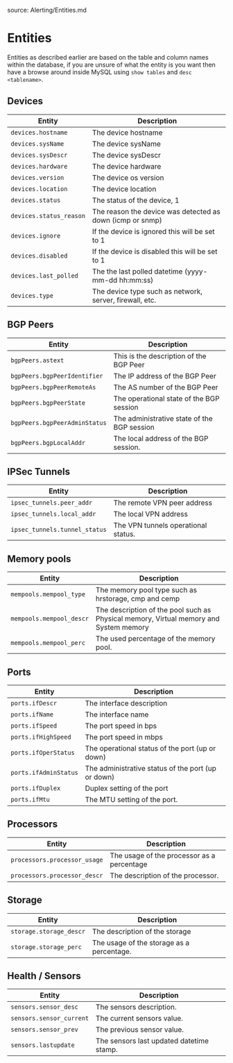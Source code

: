 source: Alerting/Entities.md

# Entities

Entities as described earlier are based on the table and column names within the database, if you are unsure of what the entity is you want then have a browse around inside MySQL using `show tables` and `desc <tablename>`.

## Devices
Entity | Description
---|---
`devices.hostname` | The device hostname
`devices.sysName` | The device sysName
`devices.sysDescr` | The device sysDescr
`devices.hardware` | The device hardware
`devices.version` | The device os version
`devices.location` | The device location
`devices.status` | The status of the device, 1 | up, 0 | down
`devices.status_reason` | The reason the device was detected as down (icmp or snmp)
`devices.ignore` | If the device is ignored this will be set to 1
`devices.disabled` | If the device is disabled this will be set to 1
`devices.last_polled` | The the last polled datetime (yyyy-mm-dd hh:mm:ss)
`devices.type` | The device type such as network, server, firewall, etc.

## BGP Peers
Entity | Description
---|---
`bgpPeers.astext` | This is the description of the BGP Peer
`bgpPeers.bgpPeerIdentifier` | The IP address of the BGP Peer
`bgpPeers.bgpPeerRemoteAs` | The AS number of the BGP Peer
`bgpPeers.bgpPeerState` | The operational state of the BGP session
`bgpPeers.bgpPeerAdminStatus` | The administrative state of the BGP session
`bgpPeers.bgpLocalAddr` | The local address of the BGP session.

## IPSec Tunnels
Entity | Description
---|---
`ipsec_tunnels.peer_addr` | The remote VPN peer address
`ipsec_tunnels.local_addr` | The local VPN address
`ipsec_tunnels.tunnel_status` | The VPN tunnels operational status.

## Memory pools
Entity | Description
---|---
`mempools.mempool_type` | The memory pool type such as hrstorage, cmp and cemp
`mempools.mempool_descr` | The description of the pool such as Physical memory, Virtual memory and System memory
`mempools.mempool_perc` | The used percentage of the memory pool.

## Ports
Entity | Description
---|---
`ports.ifDescr` | The interface description
`ports.ifName` | The interface name
`ports.ifSpeed` | The port speed in bps
`ports.ifHighSpeed` | The port speed in mbps
`ports.ifOperStatus` | The operational status of the port (up or down)
`ports.ifAdminStatus` | The administrative status of the port (up or down)
`ports.ifDuplex` | Duplex setting of the port
`ports.ifMtu` | The MTU setting of the port.

## Processors
Entity | Description
---|---
`processors.processor_usage` | The usage of the processor as a percentage
`processors.processor_descr` | The description of the processor.

## Storage
Entity | Description
---|---
`storage.storage_descr` | The description of the storage
`storage.storage_perc` | The usage of the storage as a percentage.

## Health / Sensors
 Entity | Description
---|---
 `sensors.sensor_desc` | The sensors description.
 `sensors.sensor_current` | The current sensors value.
 `sensors.sensor_prev` | The previous sensor value.
 `sensors.lastupdate` | The sensors last updated datetime stamp.